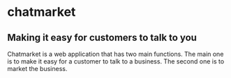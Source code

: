 ﻿# chatmarket
## Making it easy for customers to talk to you

Chatmarket is a web application that has two main functions.
The main one is to make it easy for a customer to talk to a business.
The second one is to market the business.
